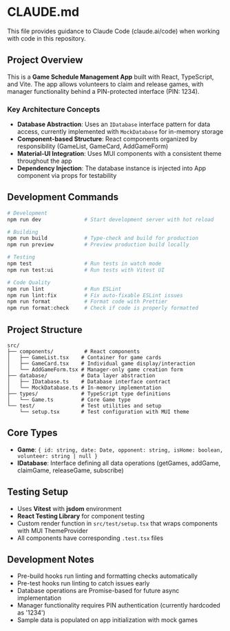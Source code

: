 # CLAUDE.md

This file provides guidance to Claude Code (claude.ai/code) when working with code in this repository.

## Project Overview

This is a **Game Schedule Management App** built with React, TypeScript, and Vite. The app allows volunteers to claim and release games, with manager functionality behind a PIN-protected interface (PIN: 1234).

### Key Architecture Concepts

- **Database Abstraction**: Uses an `IDatabase` interface pattern for data access, currently implemented with `MockDatabase` for in-memory storage
- **Component-based Structure**: React components organized by responsibility (GameList, GameCard, AddGameForm)
- **Material-UI Integration**: Uses MUI components with a consistent theme throughout the app
- **Dependency Injection**: The database instance is injected into App component via props for testability

## Development Commands

```bash
# Development
npm run dev              # Start development server with hot reload

# Building
npm run build            # Type-check and build for production
npm run preview          # Preview production build locally

# Testing
npm test                 # Run tests in watch mode
npm run test:ui          # Run tests with Vitest UI

# Code Quality
npm run lint             # Run ESLint
npm run lint:fix         # Fix auto-fixable ESLint issues
npm run format           # Format code with Prettier
npm run format:check     # Check if code is properly formatted
```

## Project Structure

```
src/
├── components/          # React components
│   ├── GameList.tsx    # Container for game cards
│   ├── GameCard.tsx    # Individual game display/interaction
│   └── AddGameForm.tsx # Manager-only game creation form
├── database/           # Data layer abstraction
│   ├── IDatabase.ts    # Database interface contract
│   └── MockDatabase.ts # In-memory implementation
├── types/              # TypeScript type definitions
│   └── Game.ts         # Core Game type
└── test/               # Test utilities and setup
    └── setup.tsx       # Test configuration with MUI theme
```

## Core Types

- **Game**: `{ id: string, date: Date, opponent: string, isHome: boolean, volunteer: string | null }`
- **IDatabase**: Interface defining all data operations (getGames, addGame, claimGame, releaseGame, subscribe)

## Testing Setup

- Uses **Vitest** with **jsdom** environment
- **React Testing Library** for component testing
- Custom render function in `src/test/setup.tsx` that wraps components with MUI ThemeProvider
- All components have corresponding `.test.tsx` files

## Development Notes

- Pre-build hooks run linting and formatting checks automatically
- Pre-test hooks run linting to catch issues early
- Database operations are Promise-based for future async implementation
- Manager functionality requires PIN authentication (currently hardcoded as '1234')
- Sample data is populated on app initialization with mock games
